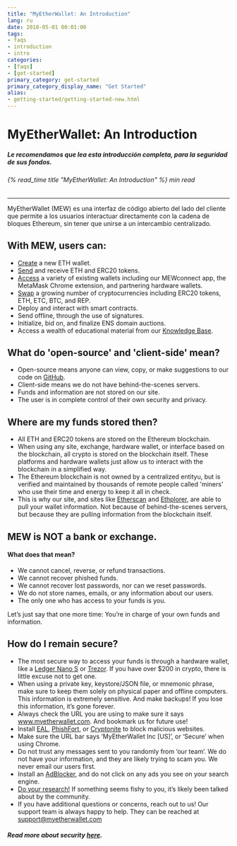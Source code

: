 ```yaml
---
title: "MyEtherWallet: An Introduction"
lang: ru
date: 2018-05-01 00:01:00
tags:
- faqs
- introduction
- intro
categories:
- [faqs]
- [get-started]
primary_category: get-started
primary_category_display_name: "Get Started"
alias:
- getting-started/getting-started-new.html
---
```





# __MyEtherWallet: An Introduction__
##### Le recomendamos que lea esta introducción completa, para la seguridad de sus fondos.
###### {% read_time title "MyEtherWallet: An Introduction" %} min read
***

MyEtherWallet (MEW) es una interfaz de código abierto del lado del cliente que permite a los usuarios interactuar directamente con la cadena de bloques Ethereum, sin tener que unirse a un intercambio centralizado.

## __With MEW, users can:__


* [Create][1] a new ETH wallet.
* [Send][2] and receive ETH and ERC20 tokens.
* [Access][3] a variety of existing wallets including our MEWconnect app, the MetaMask Chrome extension, and partnering hardware wallets.
* [Swap][4] a growing number of cryptocurrencies including ERC20 tokens, ETH, ETC, BTC, and REP.
* Deploy and interact with smart contracts.
* Send offline, through the use of signatures.
* Initialize, bid on, and finalize ENS domain auctions.
* Access a wealth of educational material from our [Knowledge Base][kb].

## __What do 'open-source' and 'client-side' mean?__

* Open-source means anyone can view, copy, or make suggestions to our code on [GitHub][5].
* Client-side means we do not have behind-the-scenes servers.
* Funds and information are not stored on our site.
* The user is in complete control of their own security and privacy.



## __Where are my funds stored then?__

* All ETH and ERC20 tokens are stored on the Ethereum blockchain.
* When using any site, exchange, hardware wallet, or interface based on the blockchain, all crypto is stored on the blockchain itself. These platforms and hardware wallets just allow us to interact with the blockchain in a simplified way.
* The Ethereum blockchain is not owned by a centralized entityu, but is verified and maintained by thousands of remote people called 'miners' who use their time and energy to keep it all in check.
* This is why our site, and sites like [Etherscan][etherscan] and [Ethplorer][ethplorer], are able to pull your wallet information. Not because of behind-the-scenes servers, but because they are pulling information from the blockchain itself. 



## __MEW is NOT a bank or exchange.__
#### __What does that mean?__

* We cannot cancel, reverse, or refund transactions.
* We cannot recover phished funds.
* We cannot recover lost passwords, nor can we reset passwords.
* We do not store names, emails, or any information about our users.
* The only one who has access to your funds is you. 


<div class="reminder">
Let’s just say that one more time: 
You’re in charge of your own funds and information.
</div>


## __How do I remain secure?__

* The most secure way to access your funds is through a hardware wallet, like a [Ledger Nano S][ledger] or [Trezor][trezor]. If you have over $200 in crypto, there is little excuse not to get one.
* When using a private key, keystore/JSON file, or mnemonic phrase, make sure to keep them solely on physical paper and offline computers. This information is extremely sensitive. And make backups! If you lose this information, it’s gone forever.
* Always check the URL you are using to make sure it says www.myetherwallet.com. And bookmark us for future use!
* Install [EAL][EAL], [PhishFort][PhishFort], or [Cryptonite][Cryptonite] to block malicious websites.
* Make sure the URL bar says ‘MyEtherWallet Inc [US]’, or ‘Secure’ when using Chrome.
* Do not trust any messages sent to you randomly from ‘our team’. We do not have your information, and they are likely trying to scam you. We never email our users first. 
* Install an [AdBlocker][13], and do not click on any ads you see on your search engine.
* [Do your research!][14] If something seems fishy to you, it’s likely been talked about by the community.
* If you have additional questions or concerns, reach out to us! Our support team is always happy to help. They can be reached at support@myetherwallet.com


##### Read more about security [here][15].


[1]: /posts/getting-started/how-to-create-a-wallet/
[2]: /posts/transactions/how-to-send-a-transaction/
[3]: /posts/getting-started/how-to-access-your-wallet/
[4]: /posts/swap/swapping-via-kyber-bity-changelly/
[5]: https://github.com/MyEtherWallet
[etherscan]: https://etherscan.io/
[ethplorer]: https://ethplorer.io
[ledger]: https://www.ledger.com/?r=fa4b
[trezor]: https://trezor.io/?offer_id=12&aff_id=2029
[EAL]: https://chrome.google.com/webstore/detail/etheraddresslookup/pdknmigbbbhmllnmgdfalmedcmcefdfn
[PhishFort]: https://chrome.google.com/webstore/detail/phishfort-protect/bdiohckpogchppdldbckcdjlklanhkfc
[Cryptonite]: https://chrome.google.com/webstore/detail/cryptonite-by-metacert/keghdcpemohlojlglbiegihkljkgnige
[13]: https://chrome.google.com/webstore/detail/ublock-origin/cjpalhdlnbpafiamejdnhcphjbkeiagm?hl=en
[14]: http://google.com
[15]: /posts/security-and-privacy/pro-tips-how-to-avoid-phishing-scams/
[kb]: https://kb.myetherwallet.com/